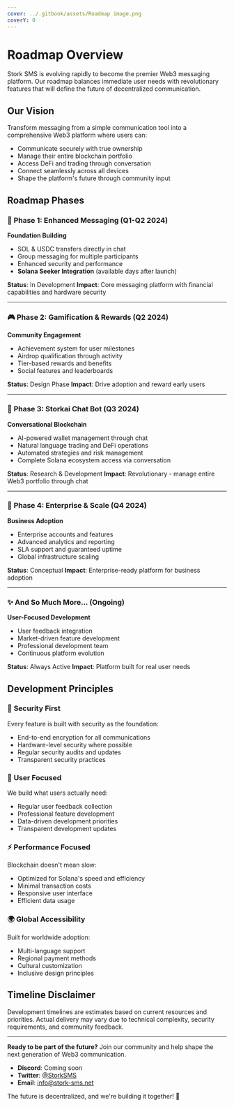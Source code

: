 ```yaml
---
cover: ../.gitbook/assets/Roadmap image.png
coverY: 0
---
```


# Roadmap Overview

Stork SMS is evolving rapidly to become the premier Web3 messaging platform. Our roadmap balances immediate user needs with revolutionary features that will define the future of decentralized communication.

## Our Vision

Transform messaging from a simple communication tool into a comprehensive Web3 platform where users can:

* Communicate securely with true ownership
* Manage their entire blockchain portfolio
* Access DeFi and trading through conversation
* Connect seamlessly across all devices
* Shape the platform's future through community input

## Roadmap Phases

### 🚀 **Phase 1: Enhanced Messaging** (Q1-Q2 2024)

**Foundation Building**

* SOL & USDC transfers directly in chat
* Group messaging for multiple participants
* Enhanced security and performance
* **Solana Seeker Integration** (available days after launch)

**Status**: In Development **Impact**: Core messaging platform with financial capabilities and hardware security

***

### 🎮 **Phase 2: Gamification & Rewards** (Q2 2024)

**Community Engagement**

* Achievement system for user milestones
* Airdrop qualification through activity
* Tier-based rewards and benefits
* Social features and leaderboards

**Status**: Design Phase **Impact**: Drive adoption and reward early users

***

### 🤖 **Phase 3: Storkai Chat Bot** (Q3 2024)

**Conversational Blockchain**

* AI-powered wallet management through chat
* Natural language trading and DeFi operations
* Automated strategies and risk management
* Complete Solana ecosystem access via conversation

**Status**: Research & Development **Impact**: Revolutionary - manage entire Web3 portfolio through chat

***

### 🏢 **Phase 4: Enterprise & Scale** (Q4 2024)

**Business Adoption**

* Enterprise accounts and features
* Advanced analytics and reporting
* SLA support and guaranteed uptime
* Global infrastructure scaling

**Status**: Conceptual **Impact**: Enterprise-ready platform for business adoption

***

### ✨ **And So Much More...** (Ongoing)

**User-Focused Development**

* User feedback integration
* Market-driven feature development
* Professional development team
* Continuous platform evolution

**Status**: Always Active **Impact**: Platform built for real user needs

## Development Principles

### 🔐 **Security First**

Every feature is built with security as the foundation:

* End-to-end encryption for all communications
* Hardware-level security where possible
* Regular security audits and updates
* Transparent security practices

### 👥 **User Focused**

We build what users actually need:

* Regular user feedback collection
* Professional feature development
* Data-driven development priorities
* Transparent development updates

### ⚡ **Performance Focused**

Blockchain doesn't mean slow:

* Optimized for Solana's speed and efficiency
* Minimal transaction costs
* Responsive user interface
* Efficient data usage

### 🌍 **Global Accessibility**

Built for worldwide adoption:

* Multi-language support
* Regional payment methods
* Cultural customization
* Inclusive design principles

## Timeline Disclaimer

Development timelines are estimates based on current resources and priorities. Actual delivery may vary due to technical complexity, security requirements, and community feedback.

***

**Ready to be part of the future?** Join our community and help shape the next generation of Web3 communication.

* **Discord**: Coming soon
* **Twitter**: [@StorkSMS](https://twitter.com/storksms)
* **Email**: [info@stork-sms.net](mailto:info@stork-sms.net)

The future is decentralized, and we're building it together! 🚀
